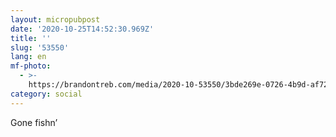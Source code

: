```yaml
---
layout: micropubpost
date: '2020-10-25T14:52:30.969Z'
title: ''
slug: '53550'
lang: en
mf-photo:
  - >-
    https://brandontreb.com/media/2020-10-53550/3bde269e-0726-4b9d-af72-f0fd98ab1986.jpeg
category: social
---
```

Gone fishn’
